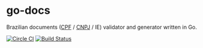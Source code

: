 # go-docs

Brazilian documents ([CPF](https://en.wikipedia.org/wiki/Cadastro_de_Pessoas_F%C3%ADsicas) / [CNPJ](https://en.wikipedia.org/wiki/CNPJ) / IE) validator and generator written in Go.

[![Circle CI](https://circleci.com/gh/martinusso/go-docs.svg?style=svg)](https://circleci.com/gh/martinusso/go-docs)
[![Build Status](https://travis-ci.org/martinusso/go-docs.svg?branch=master)](https://travis-ci.org/martinusso/go-docs)
